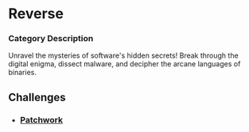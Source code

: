 # Reverse

### Category Description

Unravel the mysteries of software's hidden secrets! Break through the digital enigma, dissect malware, and decipher the arcane languages of binaries.

## Challenges

- ### [Patchwork](<Patchwork>)
